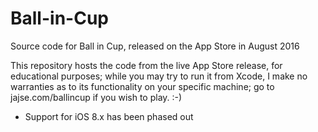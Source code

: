 # Ball-in-Cup
Source code for Ball in Cup, released on the App Store in August 2016

This repository hosts the code from the live App Store release, for educational
purposes; while you may try to run it from Xcode, I make no warranties as to 
its functionality on your specific machine; go to jajse.com/ballincup if you
wish to play. :-)

* Support for iOS 8.x has been phased out
